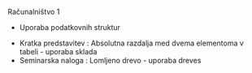 Računalništvo 1
- Uporaba podatkovnih struktur
* Kratka predstavitev : Absolutna razdalja med dvema elementoma v tabeli - uporaba sklada
* Seminarska naloga : Lomljeno drevo - uporaba dreves
